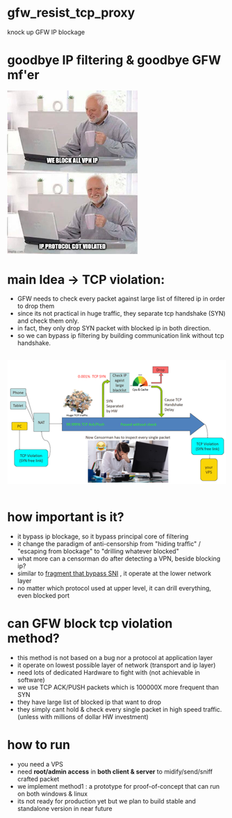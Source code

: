 # gfw_resist_tcp_proxy
knock up GFW IP blockage

# goodbye IP filtering & goodbye GFW mf'er
<img src="/meme.jpg?raw=true" width="300" >
<br>

# main Idea -> TCP violation:
- GFW needs to check every packet against large list of filtered ip in order to drop them<br>
- since its not practical in huge traffic, they separate tcp handshake (SYN) and check them only.<br>
- in fact, they only drop SYN packet with blocked ip in both direction.
- so we can bypass ip filtering by building communication link without tcp handshake.<br><br>
<img src="/slide1.png?raw=true" width="800" >
<br><br>


# how important is it?
- it bypass ip blockage, so it bypass principal core of filtering
- it change the paradigm of anti-censorship from "hiding traffic" / "escaping from blockage" to "drilling whatever blocked"
- what more can a censorman do after detecting a VPN, beside blocking ip?
- similar to [fragment that bypass SNI](https://github.com/GFW-knocker/gfw_resist_tls_proxy) , it operate at the lower network layer
- no matter which protocol used at upper level, it can drill everything, even blocked port

# can GFW block tcp violation method?
- this method is not based on a bug nor a protocol at application layer
- it operate on lowest possible layer of network (transport and ip layer)
- need lots of dedicated Hardware to fight with (not achievable in software)
- we use TCP ACK/PUSH packets which is 100000X more frequent than SYN
- they have large list of blocked ip that want to drop
- they simply cant hold & check every single packet in high speed traffic. (unless with millions of dollar HW investment)

# how to run
- you need a VPS
- need <b>root/admin access</b> in <b>both client & server</b> to midify/send/sniff crafted packet
- we implement method1 : a prototype for proof-of-concept that can run on both windows & linux
- its not ready for production yet but we plan to build stable and standalone version in near future
